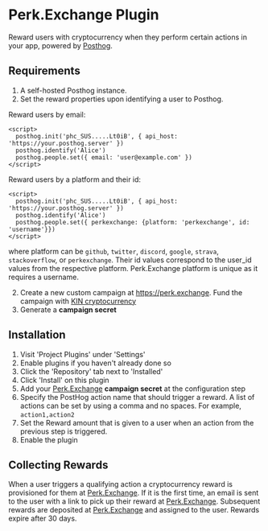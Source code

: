 # Perk.Exchange Plugin

Reward users with cryptocurrency when they perform certain actions in your app, powered by [Posthog](https://posthog.com/).

## Requirements

1. A self-hosted Posthog instance.
2. Set the reward properties upon identifying a user to Posthog.

Reward users by email:

```
<script>
  posthog.init('phc_SUS.....Lt0iB', { api_host: 'https://your.posthog.server' })
  posthog.identify('Alice')
  posthog.people.set({ email: 'user@example.com' })
</script>
```

Reward users by a platform and their id:

```
<script>
  posthog.init('phc_SUS.....Lt0iB', { api_host: 'https://your.posthog.server' })
  posthog.identify('Alice')
  posthog.people.set({ perkexchange: {platform: 'perkexchange', id: 'username'}})
</script>
```
where platform can be `github`, `twitter`, `discord`, `google`, `strava`, `stackoverflow`, or `perkexchange`. Their id values correspond to the user_id values from the respective platform. Perk.Exchange platform is unique as it requires a username.

2. Create a new custom campaign at <https://perk.exchange>. Fund the campaign with [KIN cryptocurrency](https://kin.org)
3. Generate a **campaign secret**

## Installation

1. Visit 'Project Plugins' under 'Settings'
1. Enable plugins if you haven't already done so
1. Click the 'Repository' tab next to 'Installed'
1. Click 'Install' on this plugin
1. Add your [Perk.Exchange](https://perk.exchange/Campaigns) **campaign secret** at the configuration step
1. Specify the PostHog action name that should trigger a reward. A list of actions can be set by using a comma and no spaces. For example, `action1,action2`
1. Set the Reward amount that is given to a user when an action from the previous step is triggered.
1. Enable the plugin

## Collecting Rewards

When a user triggers a qualifying action a cryptocurrency reward is provisioned for them at [Perk.Exchange](https://perk.exchange). If it is the first time, an email is sent to the user with a link to pick up their reward at [Perk.Exchange](https://perk.exchange). Subsequent rewards are deposited at [Perk.Exchange](https://perk.exchange) and assigned to the user. Rewards expire after 30 days.
